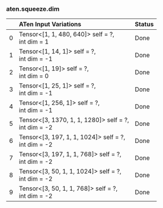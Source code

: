 ### aten.squeeze.dim
|    | ATen Input Variations                                   | Status   |
|---:|:--------------------------------------------------------|:---------|
|  0 | Tensor<[1, 1, 480, 640]> self = ?,<br>int dim = 1       | Done     |
|  1 | Tensor<[1, 14, 1]> self = ?,<br>int dim = -1            | Done     |
|  2 | Tensor<[1, 19]> self = ?,<br>int dim = 0                | Done     |
|  3 | Tensor<[1, 25, 1]> self = ?,<br>int dim = -1            | Done     |
|  4 | Tensor<[1, 256, 1]> self = ?,<br>int dim = -1           | Done     |
|  5 | Tensor<[3, 1370, 1, 1, 1280]> self = ?,<br>int dim = -2 | Done     |
|  6 | Tensor<[3, 197, 1, 1, 1024]> self = ?,<br>int dim = -2  | Done     |
|  7 | Tensor<[3, 197, 1, 1, 768]> self = ?,<br>int dim = -2   | Done     |
|  8 | Tensor<[3, 50, 1, 1, 1024]> self = ?,<br>int dim = -2   | Done     |
|  9 | Tensor<[3, 50, 1, 1, 768]> self = ?,<br>int dim = -2    | Done     |

